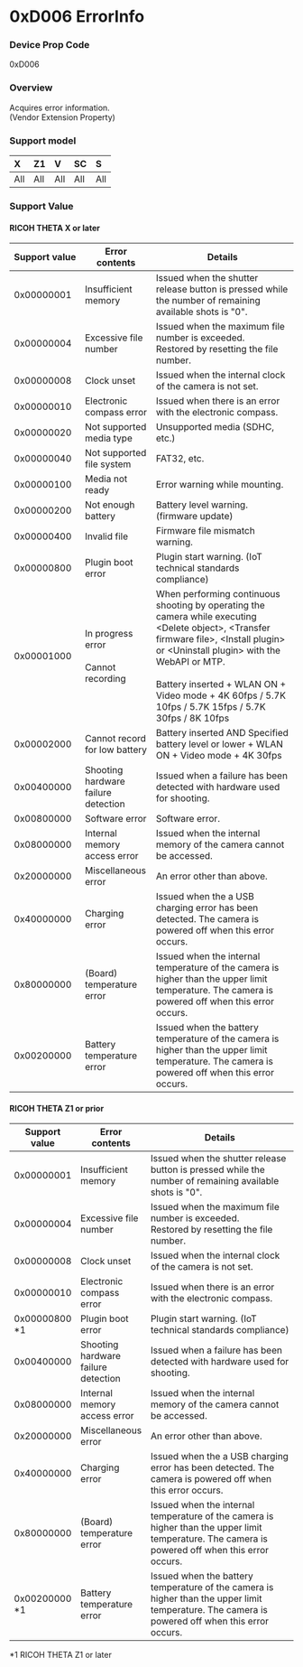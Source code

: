 # 0xD006 ErrorInfo

### Device Prop Code

0xD006

### Overview

Acquires error information.   
(Vendor Extension Property)

### Support model

| X | Z1 | V | SC | S |
|:--|:--|:--|:--|:--|
| All | All | All | All | All |

### Support Value

#### RICOH THETA X or later

<table>
    <thead>
      <tr>
        <th width="25%">Support value</th>
        <th width="25%">Error contents</th>
        <th width="50%">Details</th>
      </tr>
    </thead>
    <tbody>
      <tr>
        <td>0x00000001</td>
        <td>Insufficient memory</td>
        <td>Issued when the shutter release button is pressed while the number of remaining available shots is "0".</td>
      </tr>
      <tr>
        <td>0x00000004</td>
        <td>Excessive file number</td>
        <td>Issued when the maximum file number is exceeded.<br>Restored by resetting the file number.</td>
      </tr>
      <tr>
        <td>0x00000008</td>
        <td>Clock unset</td>
        <td>Issued when the internal clock of the camera is not set.</td>
      </tr>
      <tr>
        <td>0x00000010</td>
        <td>Electronic compass error</td>
        <td>Issued when there is an error with the electronic compass.</td>
      </tr>
      <tr>
        <td>0x00000020</td>
        <td>Not supported media type</td>
        <td>Unsupported media (SDHC, etc.)</td>
      </tr>
      <tr>
        <td>0x00000040</td>
        <td>Not supported file system</td>
        <td>FAT32, etc.</td>
      </tr>
      <tr>
        <td>0x00000100</td>
        <td>Media not ready</td>
        <td>Error warning while mounting.</td>
      </tr>
      <tr>
        <td>0x00000200</td>
        <td>Not enough battery</td>
        <td>Battery level warning. (firmware update)</td>
      </tr>
      <tr>
        <td>0x00000400</td>
        <td>Invalid file</td>
        <td>Firmware file mismatch warning.</td>
      </tr>
      <tr>
        <td>0x00000800</td>
        <td>Plugin boot error </td>
        <td>Plugin start warning. (IoT technical standards compliance)</td>
      </tr>
      <tr>
        <td>0x00001000</td>
        <td>In progress error<br><br>Cannot recording</td>
        <td>When performing continuous shooting by operating the camera while executing &lt;Delete object&gt;, &lt;Transfer firmware file&gt;, &lt;Install plugin&gt; or &lt;Uninstall plugin&gt; with the WebAPI or MTP.<br><br>Battery inserted + WLAN ON + Video mode + 4K 60fps / 5.7K 10fps / 5.7K 15fps / 5.7K 30fps / 8K 10fps</td>
      </tr>
      <tr>
        <td>0x00002000</td>
        <td>Cannot record for low battery</td>
        <td>Battery inserted AND Specified battery level or lower + WLAN ON + Video mode + 4K 30fps</td>
      </tr>
      <tr>
        <td>0x00400000</td>
        <td>Shooting hardware failure detection</td>
        <td>Issued when a failure has been detected with hardware used for shooting.</td>
      </tr>
      <tr>
        <td>0x00800000</td>
        <td>Software error</td>
        <td>Software error.</td>
      </tr>
      <tr>
        <td>0x08000000</td>
        <td>Internal memory access error</td>
        <td>Issued when the internal memory of the camera cannot be accessed.</td>
      </tr>
      <tr>
        <td>0x20000000</td>
        <td>Miscellaneous error</td>
        <td>An error other than above.</td>
      </tr>
      <tr>
        <td>0x40000000</td>
        <td>Charging error</td>
        <td>Issued when the a USB charging error has been detected. The camera is powered off when this error occurs.</td>
      </tr>
      <tr>
        <td>0x80000000</td>
        <td>(Board) temperature error</td>
        <td>Issued when the internal temperature of the camera is higher than the upper limit temperature. The camera is powered off when this error occurs.</td>
      </tr>
      <tr>
        <td>0x00200000</td>
        <td>Battery temperature error</td>
        <td>Issued when the battery temperature of the camera is higher than the upper limit temperature. The camera is powered off when this error occurs.</td>
      </tr>
    </tbody>
  </table>  

#### RICOH THETA Z1 or prior

<table>
    <thead>
      <tr>
        <th width="22%">Support value</th>
        <th width="23%">Error contents</th>
        <th width="55%">Details</th>
      </tr>
    </thead>
    <tbody>
      <tr>
        <td>0x00000001</td>
        <td>Insufficient memory</td>
        <td>Issued when the shutter release button is pressed while the number of remaining available shots is "0".</td>
      </tr>
      <tr>
        <td>0x00000004</td>
        <td>Excessive file number</td>
        <td>Issued when the maximum file number is exceeded.<br>Restored by resetting the file number.</td>
      </tr>
      <tr>
        <td>0x00000008</td>
        <td>Clock unset</td>
        <td>Issued when the internal clock of the camera is not set.</td>
      </tr>
      <tr>
        <td>0x00000010</td>
        <td>Electronic compass error</td>
        <td>Issued when there is an error with the electronic compass.</td>
      </tr>
      <tr>
        <td>0x00000800 *1</td>
        <td>Plugin boot error </td>
        <td>Plugin start warning. (IoT technical standards compliance)</td>
      </tr>
      <tr>
        <td>0x00400000</td>
        <td>Shooting hardware failure detection</td>
        <td>Issued when a failure has been detected with hardware used for shooting.</td>
      </tr>
      <tr>
        <td>0x08000000</td>
        <td>Internal memory access error</td>
        <td>Issued when the internal memory of the camera cannot be accessed.</td>
      </tr>
      <tr>
        <td>0x20000000</td>
        <td>Miscellaneous error</td>
        <td>An error other than above.</td>
      </tr>
      <tr>
        <td>0x40000000</td>
        <td>Charging error</td>
        <td>Issued when the a USB charging error has been detected. The camera is powered off when this error occurs.</td>
      </tr>
      <tr>
        <td>0x80000000</td>
        <td>(Board) temperature error</td>
        <td>Issued when the internal temperature of the camera is higher than the upper limit temperature. The camera is powered off when this error occurs.</td>
      </tr>
      <tr>
        <td>0x00200000 *1</td>
        <td>Battery temperature error</td>
        <td>Issued when the battery temperature of the camera is higher than the upper limit temperature. The camera is powered off when this error occurs.</td>
      </tr>
    </tbody>
  </table>  

\*1 RICOH THETA Z1 or later
